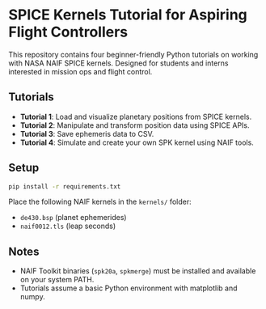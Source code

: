 # SPICE Kernels Tutorial for Aspiring Flight Controllers

This repository contains four beginner-friendly Python tutorials on working with NASA NAIF SPICE kernels. Designed for students and interns interested in mission ops and flight control.

## Tutorials
- **Tutorial 1**: Load and visualize planetary positions from SPICE kernels.
- **Tutorial 2**: Manipulate and transform position data using SPICE APIs.
- **Tutorial 3**: Save ephemeris data to CSV.
- **Tutorial 4**: Simulate and create your own SPK kernel using NAIF tools.

## Setup
```bash
pip install -r requirements.txt
```

Place the following NAIF kernels in the `kernels/` folder:
- `de430.bsp` (planet ephemerides)
- `naif0012.tls` (leap seconds)

## Notes
- NAIF Toolkit binaries (`spk20a`, `spkmerge`) must be installed and available on your system PATH.
- Tutorials assume a basic Python environment with matplotlib and numpy.

